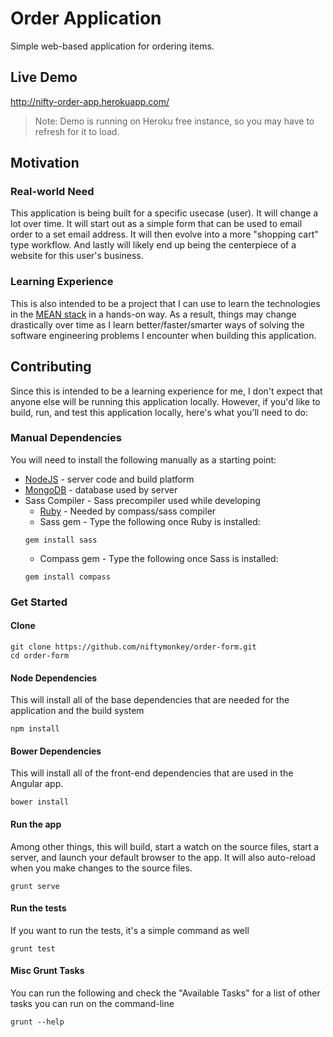 # Order Application
Simple web-based application for ordering items.


## Live Demo
http://nifty-order-app.herokuapp.com/
> Note: Demo is running on Heroku free instance, so you may have to refresh for it to load.


## Motivation

### Real-world Need
This application is being built for a specific usecase (user).  It will change a lot over time.  It will start out as a simple form that can be used to email order to a set email address.  It will then evolve into a more "shopping cart" type workflow.  And lastly will likely end up being the centerpiece of a website for this user's business.

### Learning Experience
This is also intended to be a project that I can use to learn the technologies in the [MEAN stack][1] in a hands-on way.  As a result, things may change drastically over time as I learn better/faster/smarter ways of solving the software engineering problems I encounter when building this application.


## Contributing
Since this is intended to be a learning experience for me, I don't expect that anyone else will be running this application locally.  However, if you'd like to build, run, and test this application locally, here's what you'll need to do:

### Manual Dependencies
You will need to install the following manually as a starting point:

* [NodeJS][2] - server code and build platform  
* [MongoDB][3] - database used by server 
* Sass Compiler - Sass precompiler used while developing  
    - [Ruby][4] - Needed by compass/sass compiler
    - Sass gem - Type the following once Ruby is installed:
    ```
    gem install sass
    ```
    - Compass gem - Type the following once Sass is installed:
    ```
    gem install compass
    ```

### Get Started

#### Clone
```
git clone https://github.com/niftymonkey/order-form.git
cd order-form
```
#### Node Dependencies
This will install all of the base dependencies that are needed for the application and the build system
```
npm install
```
#### Bower Dependencies
This will install all of the front-end dependencies that are used in the Angular app.
```
bower install
```
#### Run the app
Among other things, this will build, start a watch on the source files, start a server, and launch your default browser to the app.  It will also auto-reload when you make changes to the source files.
```
grunt serve
```
#### Run the tests
If you want to run the tests, it's a simple command as well
```
grunt test
```
#### Misc Grunt Tasks
You can run the following and check the "Available Tasks" for a list of other tasks you can run on the command-line
```
grunt --help
```

[1]:http://www.mean.io/
[2]:http://nodejs.org/
[3]:http://www.mongodb.org/
[4]:https://www.ruby-lang.org/en/downloads/
